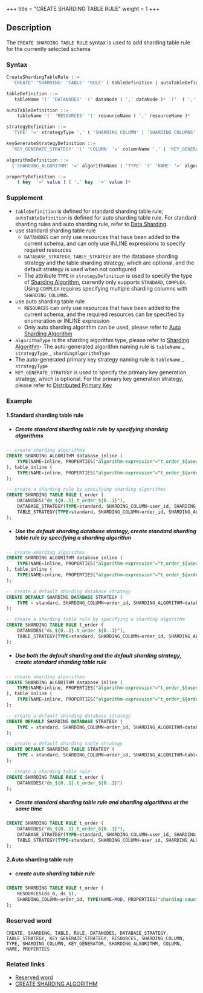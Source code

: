 +++
title = "CREATE SHARDING TABLE RULE"
weight = 1
+++

## Description

The `CREATE SHARDING TABLE RULE` syntax is used to add sharding table rule for the currently selected schema

### Syntax

```SQL
CreateShardingTableRule ::=
  'CREATE' 'SHARDING' 'TABLE' 'RULE' ( tableDefinition | autoTableDefinition ) ( ',' ( tableDefinition | autoTableDefinition ) )*

tableDefinition ::= 
   tableName '(' 'DATANODES' '(' dataNode ( ',' dataNode )* ')'  ( ','  'DATABASE_STRATEGY' '(' strategyDefinition ')' )?  ( ','  'TABLE_STRATEGY' '(' strategyDefinition ')' )?  ( ','  'KEY_GENERATE_STRATEGY' '(' keyGenerateStrategyDefinition ')' )? ')'

autoTableDefinition ::=
    tableName '(' 'RESOURCES' '(' resourceName ( ',' resourceName )*  ')' ',' 'SHARDING_COLUMN' '=' columnName ',' algorithmDefinition ( ','  'KEY_GENERATE_STRATEGY' '(' keyGenerateStrategyDefinition ')' )?')'

strategyDefinition ::=
  'TYPE' '=' strategyType ',' ( 'SHARDING_COLUMN' | 'SHARDING_COLUMNS' ) '=' columnName ',' algorithmDefinition

keyGenerateStrategyDefinition ::= 
  'KEY_GENERATE_STRATEGY' '(' 'COLUMN' '=' columnName ',' ( 'KEY_GENERATOR' '=' algorihtmName | algorithmDefinition ) ')' 

algorithmDefinition ::=
  ('SHARDING_ALGORITHM' '=' algorithmName | 'TYPE' '(' 'NAME' '=' algorithmType ( ',' 'PROPERTIES'  '(' propertyDefinition  ')' )?')'  )

propertyDefinition ::=
    ( key  '=' value ) ( ',' key  '=' value )* 
```

### Supplement

- `tableDefinition` is defined for standard sharding table rule; `autoTableDefinition` is defined for auto sharding table rule. For standard sharding rules and auto sharding rule, refer to [Data Sharding](en/user-manual/shardingsphere-jdbc/yaml-config/rules/sharding/).
- use standard sharding table rule
  - `DATANODES` can only use resources that have been added to the current schema, and can only use INLINE expressions to specify required resources    
  - `DATABASE_STRATEGY`, `TABLE_STRATEGY` are the database sharding strategy and the table sharding strategy, which are optional, and the default strategy is used when not configured  
  - The attribute `TYPE` in `strategyDefinition` is used to specify the type of [Sharding Algorithm](/en/features/sharding/concept/sharding/#user-defined-sharding-algorithm), currently only supports `STANDARD`, `COMPLEX`. Using `COMPLEX` requires specifying multiple sharding columns with `SHARDING_COLUMNS`.
- use auto sharding table rule
    - `RESOURCES` can only use resources that have been added to the current schema, and the required resources can be specified by enumeration or INLINE expression
    - Only auto sharding algorithm can be used, please refer to [Auto Sharding Algorithm](/en/user-manual/shardingsphere-jdbc/builtin-algorithm/sharding/#auto-sharding-algorithm)    
- `algorithmType` is the sharding algorithm type, please refer to [Sharding Algorithm](en/user-manual/shardingsphere-jdbc/builtin-algorithm/sharding)- The auto-generated algorithm naming rule is `tableName` _ `strategyType` _ `shardingAlgorithmType`
- The auto-generated primary key strategy naming rule is `tableName` _ `strategyType`
- `KEY_GENERATE_STRATEGY` is used to specify the primary key generation strategy, which is optional. For the primary key generation strategy, please refer to [Distributed Primary Key](/en/user-manual/shardingsphere-jdbc/builtin-algorithm/keygen/)

### Example

#### 1.Standard sharding table rule

- ##### Create standard sharding table rule by specifying sharding algorithms

```SQL
-- create sharding algorithms
CREATE SHARDING ALGORITHM database_inline (
    TYPE(NAME=inline, PROPERTIES("algorithm-expression"="t_order_${user_id % 2}"))
), table_inline (
    TYPE(NAME=inline, PROPERTIES("algorithm-expression"="t_order_${order_id % 2}"))
); 

-- create a sharding rule by specifying sharding algorithms
CREATE SHARDING TABLE RULE t_order (
    DATANODES("ds_${0..1}.t_order_${0..1}"),
    DATABASE_STRATEGY(TYPE=standard, SHARDING_COLUMN=user_id, SHARDING_ALGORITHM=database_inline),
    TABLE_STRATEGY(TYPE=standard, SHARDING_COLUMN=order_id, SHARDING_ALGORITHM=table_inline)
);
```

- ##### Use the default sharding database strategy, create standard sharding table rule by specifying a sharding algorithm
```SQL
-- create sharding algorithms
CREATE SHARDING ALGORITHM database_inline (
    TYPE(NAME=inline, PROPERTIES("algorithm-expression"="t_order_${user_id % 2}"))
), table_inline (
    TYPE(NAME=inline, PROPERTIES("algorithm-expression"="t_order_${order_id % 2}"))
); 

-- create a default sharding database strategy
CREATE DEFAULT SHARDING DATABASE STRATEGY (
    TYPE = standard, SHARDING_COLUMN=order_id, SHARDING_ALGORITHM=database_inline
);

-- create a sharding table rule by specifying a sharding algorithm
CREATE SHARDING TABLE RULE t_order (
    DATANODES("ds_${0..1}.t_order_${0..1}"),
    TABLE_STRATEGY(TYPE=standard, SHARDING_COLUMN=order_id, SHARDING_ALGORITHM=table_inline)
);
```

- ##### Use both the default sharding and the default sharding strategy, create standard sharding table rule

```SQL
-- create sharding algorithms
CREATE SHARDING ALGORITHM database_inline (
    TYPE(NAME=inline, PROPERTIES("algorithm-expression"="t_order_${user_id % 2}"))
), table_inline (
    TYPE(NAME=inline, PROPERTIES("algorithm-expression"="t_order_${order_id % 2}"))
); 

-- create a default sharding database strategy
CREATE DEFAULT SHARDING DATABASE STRATEGY (
    TYPE = standard, SHARDING_COLUMN=order_id, SHARDING_ALGORITHM=database_inline
);

-- create a default sharding table strategy
CREATE DEFAULT SHARDING TABLE STRATEGY (
    TYPE = standard, SHARDING_COLUMN=order_id, SHARDING_ALGORITHM=table_inline
);

-- create a sharding table rule 
CREATE SHARDING TABLE RULE t_order (
    DATANODES("ds_${0..1}.t_order_${0..1}")
);
```

- ##### Create standard sharding table rule and sharding algorithms at the same time

```SQL
CREATE SHARDING TABLE RULE t_order (
    DATANODES("ds_${0..1}.t_order_${0..1}"),
    DATABASE_STRATEGY(TYPE=standard, SHARDING_COLUMN=user_id, SHARDING_ALGORITHM(TYPE(NAME=inline, PROPERTIES("algorithm-expression"="ds_${user_id % 2}")))),
    TABLE_STRATEGY(TYPE=standard, SHARDING_COLUMN=user_id, SHARDING_ALGORITHM(TYPE(NAME=inline, PROPERTIES("algorithm-expression"="ds_${order_id % 2}"))))
);
```

#### 2.Auto sharding table rule
- ##### create auto sharding table rule
```SQL
CREATE SHARDING TABLE RULE t_order (
    RESOURCES(ds_0, ds_1),
    SHARDING_COLUMN=order_id, TYPE(NAME=MOD, PROPERTIES("sharding-count"=4))
);
```

### Reserved word

    CREATE, SHARDING, TABLE, RULE, DATANODES, DATABASE_STRATEGY, TABLE_STRATEGY, KEY_GENERATE_STRATEGY, RESOURCES, SHARDING_COLUMN, TYPE, SHARDING_COLUMN, KEY_GENERATOR, SHARDING_ALGORITHM, COLUMN, NAME, PROPERTIES

### Related links
- [Reserved word](/en/reference/distsql/syntax/reserved-word/)
- [CREATE SHARDING ALGORITHM](/en/reference/distsql/syntax/rdl/rule-definition/create-sharding-algorithm/)
